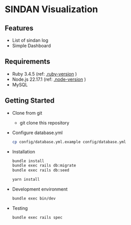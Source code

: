 # SINDAN Visualization

## Features
* List of sindan log
* Simple Dashboard

## Requirements
* Ruby 3.4.5 (ref: [.ruby-version](.ruby-version) )
* Node.js 22.17.1 (ref: [.node-version](.node-version) )
* MySQL

## Getting Started
* Clone from git
    * git clone this repository

* Configure database.yml

    ```sh
    cp config/database.yml.example config/database.yml
    ```

* Installation

    ```sh
    bundle install
    bundle exec rails db:migrate
    bundle exec rails db:seed
    ```

    ```sh
    yarn install
    ```

* Development environment

    ```sh
    bundle exec bin/dev
    ```

* Testing

    ```sh
    bundle exec rails spec
    ```
